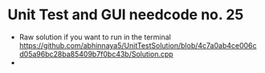 # Unit Test and GUI needcode no. 25

* Raw solution if you want to run in the terminal https://github.com/abhinnaya5/UnitTestSolution/blob/4c7a0ab4ce006cd05a96bc28ba85409b7f0bc43b/Solution.cpp
* 
